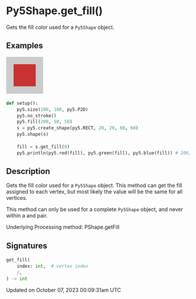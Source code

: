 # Py5Shape.get_fill()

Gets the fill color used for a `Py5Shape` object.

## Examples

<div class="example-table">

<div class="example-row"><div class="example-cell-image">

![example picture for get_fill()](/images/reference/Py5Shape_get_fill_0.png)

</div><div class="example-cell-code">

```python
def setup():
    py5.size(100, 100, py5.P2D)
    py5.no_stroke()
    py5.fill(200, 50, 50)
    s = py5.create_shape(py5.RECT, 20, 20, 60, 60)
    py5.shape(s)

    fill = s.get_fill(0)
    py5.println(py5.red(fill), py5.green(fill), py5.blue(fill)) # 200, 50, 50
```

</div></div>

</div>

## Description

Gets the fill color used for a `Py5Shape` object. This method can get the fill assigned to each vertex, but most likely the value will be the same for all vertices.

This method can only be used for a complete `Py5Shape` object, and never within a [](py5shape_begin_shape) and [](py5shape_end_shape) pair.

Underlying Processing method: PShape.getFill

## Signatures

```python
get_fill(
    index: int,  # vertex index
    /,
) -> int
```

Updated on October 07, 2023 00:09:31am UTC
